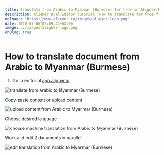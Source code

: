 ```yaml
---
title: Translate from Arabic to Myanmar (Burmese) for free in Aligner Editor
description: Aligner Dual Editor Tutorial. How to translate for free from Arabic to Myanmar (Burmese). Aligner is multilingual document management platform. 
ogImage: "https://www.aligner.io/images/aligner-logo.png"
date: 2020-05-06T07:09:21+03:00
image: ../images/aligner-logo.png
onBlog: true
---
```


# How to translate document from Arabic to Myanmar (Burmese)

1. Go to editor at [app.aligner.io](https://app.aligner.io "Aligner App web page")

![translate from Arabic to Myanmar (Burmese)](../aligner-blank-editor.png "translate from Arabic to Myanmar (Burmese)")

Copy-paste content or upload content

![upload content from Arabic to Myanmar (Burmese)](../aligner-uploaded-document.png "upload content from Arabic to Myanmar (Burmese)")

Choose desired language

![choose machine translation from Arabic to Myanmar (Burmese)](../aligner-language-dropdown.png "choose machine translation from Arabic to Myanmar (Burmese)")

Work and edit 2 documents in parallel

![edit translation from Arabic to Myanmar (Burmese)](../aligner-double-sitded-editor.png "edit translation from Arabic to Myanmar (Burmese)")

